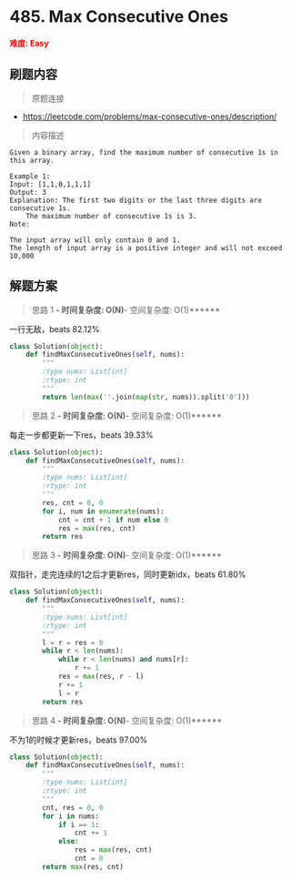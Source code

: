 # 485. Max Consecutive Ones

**<font color=red>难度: Easy</font>**

## 刷题内容

> 原题连接

* https://leetcode.com/problems/max-consecutive-ones/description/

> 内容描述

```
Given a binary array, find the maximum number of consecutive 1s in this array.

Example 1:
Input: [1,1,0,1,1,1]
Output: 3
Explanation: The first two digits or the last three digits are consecutive 1s.
    The maximum number of consecutive 1s is 3.
Note:

The input array will only contain 0 and 1.
The length of input array is a positive integer and will not exceed 10,000
```

## 解题方案

> 思路 1
******- 时间复杂度: O(N)******- 空间复杂度: O(1)******


一行无敌，beats 82.12%

```python
class Solution(object):
    def findMaxConsecutiveOnes(self, nums):
        """
        :type nums: List[int]
        :rtype: int
        """
        return len(max(''.join(map(str, nums)).split('0')))
```


> 思路 2
******- 时间复杂度: O(N)******- 空间复杂度: O(1)******


每走一步都更新一下res，beats 39.33%

```python
class Solution(object):
    def findMaxConsecutiveOnes(self, nums):
        """
        :type nums: List[int]
        :rtype: int
        """
        res, cnt = 0, 0
        for i, num in enumerate(nums):
            cnt = cnt + 1 if num else 0
            res = max(res, cnt)
        return res
```

> 思路 3
******- 时间复杂度: O(N)******- 空间复杂度: O(1)******


双指针，走完连续的1之后才更新res，同时更新idx，beats 61.80%

```python
class Solution(object):
    def findMaxConsecutiveOnes(self, nums):
        """
        :type nums: List[int]
        :rtype: int
        """
        l = r = res = 0
        while r < len(nums):
            while r < len(nums) and nums[r]: 
                r += 1
            res = max(res, r - l)
            r += 1
            l = r
        return res
```

> 思路 4
******- 时间复杂度: O(N)******- 空间复杂度: O(1)******


不为1的时候才更新res，beats 97.00%

```python
class Solution(object):
    def findMaxConsecutiveOnes(self, nums):
        """
        :type nums: List[int]
        :rtype: int
        """  
        cnt, res = 0, 0
        for i in nums:
            if i == 1:
                cnt += 1
            else:
                res = max(res, cnt)
                cnt = 0
        return max(res, cnt)
```
































